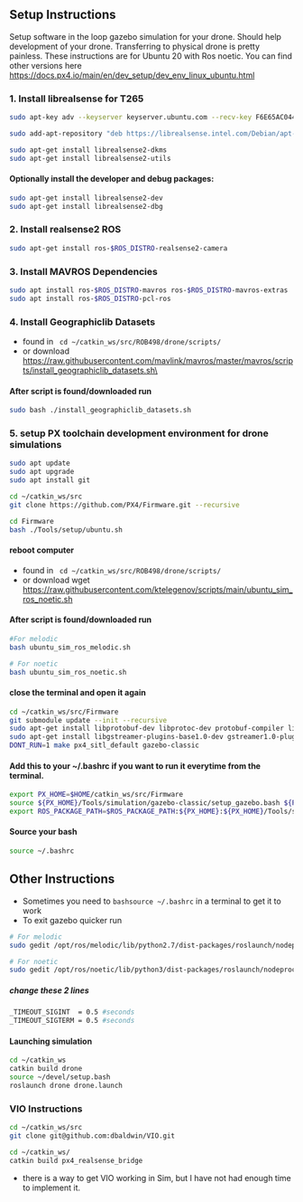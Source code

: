 ## Setup Instructions
Setup software in the loop gazebo simulation for your drone. Should help development of your drone. Transferring to physical drone is pretty painless. These instructions are for Ubuntu 20 with Ros noetic. You can find other versions here https://docs.px4.io/main/en/dev_setup/dev_env_linux_ubuntu.html

### 1. Install librealsense for T265
```bash
sudo apt-key adv --keyserver keyserver.ubuntu.com --recv-key F6E65AC044F831AC80A06380C8B3A55A6F3EFCDE || sudo apt-key adv --keyserver hkp://keyserver.ubuntu.com:80 --recv-key F6E65AC044F831AC80A06380C8B3A55A6F3EFCDE

sudo add-apt-repository "deb https://librealsense.intel.com/Debian/apt-repo $(lsb_release -cs) main" -u

sudo apt-get install librealsense2-dkms
sudo apt-get install librealsense2-utils
```

#### Optionally install the developer and debug packages:

```bash
sudo apt-get install librealsense2-dev
sudo apt-get install librealsense2-dbg
```

### 2. Install realsense2 ROS 

```bash
sudo apt-get install ros-$ROS_DISTRO-realsense2-camera
```

### 3. Install MAVROS Dependencies

```bash
sudo apt install ros-$ROS_DISTRO-mavros ros-$ROS_DISTRO-mavros-extras
sudo apt install ros-$ROS_DISTRO-pcl-ros
```

### 4. Install Geographiclib Datasets

- found in ``` cd ~/catkin_ws/src/ROB498/drone/scripts/```
- or download https://raw.githubusercontent.com/mavlink/mavros/master/mavros/scripts/install_geographiclib_datasets.sh\
#### After script is found/downloaded run
```bash
sudo bash ./install_geographiclib_datasets.sh
```

### 5. setup PX toolchain development environment for drone simulations

```bash
sudo apt update
sudo apt upgrade
sudo apt install git

cd ~/catkin_ws/src
git clone https://github.com/PX4/Firmware.git --recursive

cd Firmware
bash ./Tools/setup/ubuntu.sh
```

#### reboot computer
- found in ``` cd ~/catkin_ws/src/ROB498/drone/scripts/```
- or download wget https://raw.githubusercontent.com/ktelegenov/scripts/main/ubuntu_sim_ros_noetic.sh
#### After script is found/downloaded run
```bash
#For melodic
bash ubuntu_sim_ros_melodic.sh

# For noetic 
bash ubuntu_sim_ros_noetic.sh
```

#### close the terminal and open it again

```bash
cd ~/catkin_ws/src/Firmware
git submodule update --init --recursive
sudo apt-get install libprotobuf-dev libprotoc-dev protobuf-compiler libeigen3-dev libxml2-utils python3-rospkg python-jinja2
sudo apt-get install libgstreamer-plugins-base1.0-dev gstreamer1.0-plugins-bad gstreamer1.0-plugins-base gstreamer1.0-plugins-good gstreamer1.0-plugins-ugly -y
DONT_RUN=1 make px4_sitl_default gazebo-classic
```

#### Add this to your ~/.bashrc if you want to run it everytime from the terminal.

```bash
export PX_HOME=$HOME/catkin_ws/src/Firmware
source ${PX_HOME}/Tools/simulation/gazebo-classic/setup_gazebo.bash ${PX_HOME} ${PX_HOME}/build/px4_sitl_default
export ROS_PACKAGE_PATH=$ROS_PACKAGE_PATH:${PX_HOME}:${PX_HOME}/Tools/simulation/gazebo-classic/sitl_gazebo-classic
```

#### Source your bash
```bash
source ~/.bashrc
```
## Other Instructions
- Sometimes you need to ```bashsource ~/.bashrc``` in a terminal to get it to work
- To exit gazebo quicker run 
```bash
# For melodic
sudo gedit /opt/ros/melodic/lib/python2.7/dist-packages/roslaunch/nodeprocess.py

# For noetic
sudo gedit /opt/ros/noetic/lib/python3/dist-packages/roslaunch/nodeprocess.py
```
 ##### change these 2 lines
 ```bash
 _TIMEOUT_SIGINT  = 0.5 #seconds
_TIMEOUT_SIGTERM = 0.5 #seconds
```
#### Launching simulation
```bash
cd ~/catkin_ws
catkin build drone
source ~/devel/setup.bash
roslaunch drone drone.launch
```
### VIO Instructions
```bash
cd ~/catkin_ws/src
git clone git@github.com:dbaldwin/VIO.git

cd ~/catkin_ws/
catkin build px4_realsense_bridge
```
- there is a way to get VIO working in Sim, but I have not had enough time to implement it.

